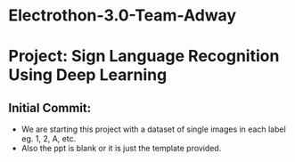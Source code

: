 # Electrothon-3.0-Team-Adway
# Project: Sign Language Recognition Using Deep Learning
## Initial Commit: 
- We are starting this project with a dataset of single images in each label eg. 1, 2, A, etc.
- Also the ppt is blank or it is just the template provided.
